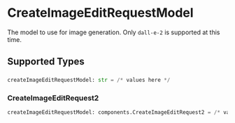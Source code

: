 # CreateImageEditRequestModel

The model to use for image generation. Only `dall-e-2` is supported at this time.


## Supported Types

### 

```python
createImageEditRequestModel: str = /* values here */
```

### CreateImageEditRequest2

```python
createImageEditRequestModel: components.CreateImageEditRequest2 = /* values here */
```


